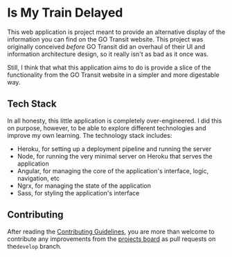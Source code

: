 # Is My Train Delayed

This web application is project meant to provide an alternative display of the information you can find on the GO Transit website. This project was originally conceived _before_ GO Transit did an overhaul of their UI and information architecture design, so it really isn't as bad as it once was.

Still, I think that what this application aims to do is provide a slice of the functionality from the GO Transit website in a simpler and more digestable way.

## Tech Stack

In all honesty, this little application is completely over-engineered. I did this on purpose, however, to be able to explore different technologies and improve my own learning. The technology stack includes:
- Heroku, for setting up a deployment pipeline and running the server
- Node, for running the very minimal server on Heroku that serves the application
- Angular, for managing the core of the application's interface, logic, navigation, etc
- Ngrx, for managing the state of the application
- Sass, for styling the application's interface 

## Contributing

After reading the [Contributing Guidelines](https://github.com/danieldafoe/is-my-train-delayed/blob/master/CONTRIBUTING.md), you are more than welcome to contribute any improvements from the [projects board](https://github.com/danieldafoe/is-my-train-delayed/projects) as pull requests on the`develop` branch.